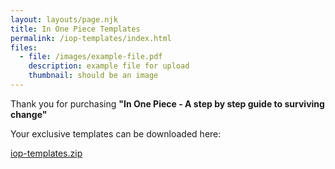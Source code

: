 ```yaml
---
layout: layouts/page.njk
title: In One Piece Templates
permalink: /iop-templates/index.html
files:
  - file: /images/example-file.pdf
    description: example file for upload
    thumbnail: should be an image
---
```

Thank you for purchasing **"In One Piece - A step by step guide to surviving change"**

Your exclusive templates can be downloaded here:

<a href="../images/iop-templates.zip">iop-templates.zip</a>